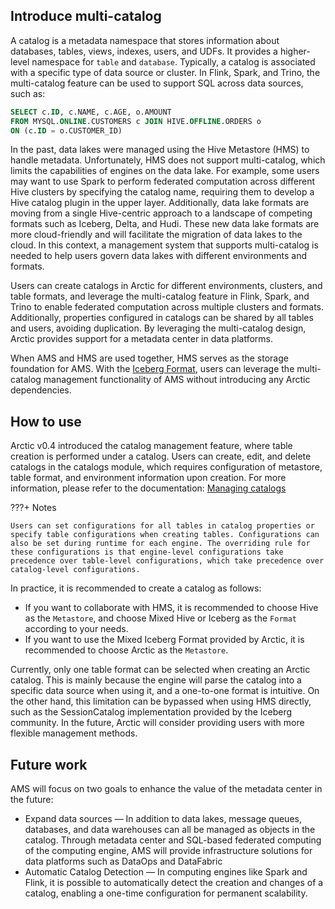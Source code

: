 ## Introduce multi-catalog

A catalog is a metadata namespace that stores information about databases, tables, views, indexes, users, and UDFs. It provides a higher-level namespace for `table` and `database`. Typically, a catalog is associated with a specific type of data source or cluster. In Flink, Spark, and Trino, the multi-catalog feature can be used to support SQL across data sources, such as:

```SQL
SELECT c.ID, c.NAME, c.AGE, o.AMOUNT
FROM MYSQL.ONLINE.CUSTOMERS c JOIN HIVE.OFFLINE.ORDERS o
ON (c.ID = o.CUSTOMER_ID)
```

In the past, data lakes were managed using the Hive Metastore (HMS) to handle metadata. Unfortunately, HMS does not support multi-catalog, which limits the capabilities of engines on the data lake. For example, some users may want to use Spark to perform federated computation across different Hive clusters by specifying the catalog name, requiring them to develop a Hive catalog plugin in the upper layer. Additionally, data lake formats are moving from a single Hive-centric approach to a landscape of competing formats such as Iceberg, Delta, and Hudi. These new data lake formats are more cloud-friendly and will facilitate the migration of data lakes to the cloud. In this context, a management system that supports multi-catalog is needed to help users govern data lakes with different environments and formats.

Users can create catalogs in Arctic for different environments, clusters, and table formats, and leverage the multi-catalog feature in Flink, Spark, and Trino to enable federated computation across multiple clusters and formats. Additionally, properties configured in catalogs can be shared by all tables and users, avoiding duplication. By leveraging the multi-catalog design, Arctic provides support for a metadata center in data platforms.

When AMS and HMS are used together, HMS serves as the storage foundation for AMS. With the [Iceberg Format](//TODO), users can leverage the multi-catalog management functionality of AMS without introducing any Arctic dependencies.

## How to use

Arctic v0.4 introduced the catalog management feature, where table creation is performed under a catalog. Users can create, edit, and delete catalogs in the catalogs module, which requires configuration of metastore, table format, and environment information upon creation. For more information, please refer to the documentation: [Managing catalogs](../guides/managing-catalogs.md)

???+ Notes

	Users can set configurations for all tables in catalog properties or specify table configurations when creating tables. Configurations can also be set during runtime for each engine. The overriding rule for these configurations is that engine-level configurations take precedence over table-level configurations, which take precedence over catalog-level configurations.

In practice, it is recommended to create a catalog as follows:

- If you want to collaborate with HMS, it is recommended to choose Hive as the `Metastore`, and choose Mixed Hive or Iceberg as the `Format` according to your needs.
- If you want to use the Mixed Iceberg Format provided by Arctic, it is recommended to choose Arctic as the `Metastore`.

Currently, only one table format can be selected when creating an Arctic catalog. This is mainly because the engine will parse the catalog into a specific data source when using it, and a one-to-one format is intuitive. On the other hand, this limitation can be bypassed when using HMS directly, such as the SessionCatalog implementation provided by the Iceberg community. In the future, Arctic will consider providing users with more flexible management methods.

## Future work

AMS will focus on two goals to enhance the value of the metadata center in the future:

- Expand data sources —  In addition to data lakes, message queues, databases, and data warehouses can all be managed as objects in the catalog. Through metadata center and SQL-based federated computing of the computing engine, AMS will provide infrastructure solutions for data platforms such as DataOps and DataFabric
- Automatic Catalog Detection —  In computing engines like Spark and Flink, it is possible to automatically detect the creation and changes of a catalog, enabling a one-time configuration for permanent scalability.
  